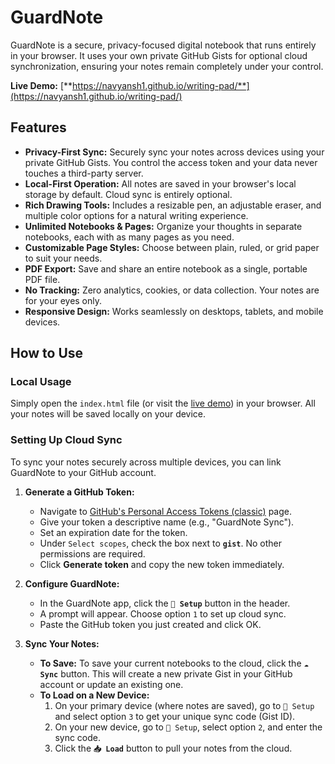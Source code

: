 # GuardNote
GuardNote is a secure, privacy-focused digital notebook that runs entirely in your browser. It uses your own private GitHub Gists for optional cloud synchronization, ensuring your notes remain completely under your control.

**Live Demo:** [**https://navyansh1.github.io/writing-pad/**](https://navyansh1.github.io/writing-pad/)

## Features

*   **Privacy-First Sync:** Securely sync your notes across devices using your private GitHub Gists. You control the access token and your data never touches a third-party server.
*   **Local-First Operation:** All notes are saved in your browser's local storage by default. Cloud sync is entirely optional.
*   **Rich Drawing Tools:** Includes a resizable pen, an adjustable eraser, and multiple color options for a natural writing experience.
*   **Unlimited Notebooks & Pages:** Organize your thoughts in separate notebooks, each with as many pages as you need.
*   **Customizable Page Styles:** Choose between plain, ruled, or grid paper to suit your needs.
*   **PDF Export:** Save and share an entire notebook as a single, portable PDF file.
*   **No Tracking:** Zero analytics, cookies, or data collection. Your notes are for your eyes only.
*   **Responsive Design:** Works seamlessly on desktops, tablets, and mobile devices.

## How to Use

### Local Usage
Simply open the `index.html` file (or visit the [live demo](https://navyansh1.github.io/writing-pad/)) in your browser. All your notes will be saved locally on your device.

### Setting Up Cloud Sync

To sync your notes securely across multiple devices, you can link GuardNote to your GitHub account.

1.  **Generate a GitHub Token:**
    *   Navigate to [GitHub's Personal Access Tokens (classic)](https://github.com/settings/tokens/new) page.
    *   Give your token a descriptive name (e.g., "GuardNote Sync").
    *   Set an expiration date for the token.
    *   Under `Select scopes`, check the box next to **`gist`**. No other permissions are required.
    *   Click **Generate token** and copy the new token immediately.

2.  **Configure GuardNote:**
    *   In the GuardNote app, click the **`🔑 Setup`** button in the header.
    *   A prompt will appear. Choose option `1` to set up cloud sync.
    *   Paste the GitHub token you just created and click OK.

3.  **Sync Your Notes:**
    *   **To Save:** To save your current notebooks to the cloud, click the **`☁️ Sync`** button. This will create a new private Gist in your GitHub account or update an existing one.
    *   **To Load on a New Device:**
        1.  On your primary device (where notes are saved), go to `🔑 Setup` and select option `3` to get your unique sync code (Gist ID).
        2.  On your new device, go to `🔑 Setup`, select option `2`, and enter the sync code.
        3.  Click the **`📥 Load`** button to pull your notes from the cloud.
